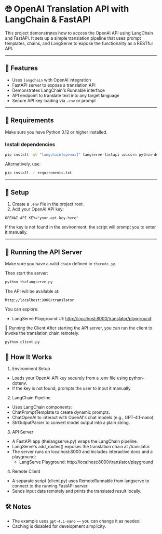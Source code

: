 # 🌐 OpenAI Translation API with LangChain & FastAPI

This project demonstrates how to access the OpenAI API using LangChain and FastAPI. It sets up a simple translation pipeline that uses prompt templates, chains, and LangServe to expose the functionality as a RESTful API.

---

## 🚀 Features

- Uses `langchain` with OpenAI integration  
- FastAPI server to expose a translation API  
- Demonstrates LangChain's Runnable interface  
- API endpoint to translate text into any target language  
- Secure API key loading via `.env` or prompt

---

## 🧩 Requirements

Make sure you have Python 3.12 or higher installed.

### Install dependencies

```bash
pip install -qU "langchain[openai]" langserve fastapi uvicorn python-dotenv
```

Alternatively, use:

```bash
pip install -r requirements.txt
```

---

## 🔐 Setup

1. Create a `.env` file in the project root.
2. Add your OpenAI API key:

```env
OPENAI_API_KEY="your-api-key-here"
```

If the key is not found in the environment, the script will prompt you to enter it manually.

---

## 🚦 Running the API Server

Make sure you have a valid `chain` defined in `thecode.py`.

Then start the server:

```bash
python thelangserve.py
```

The API will be available at:

```
http://localhost:8000/translator
```

You can explore:

- LangServe Playground UI: [http://localhost:8000/translator/playground](http://localhost:8000/translator/playground)

📡 Running the Client
After starting the API server, you can run the client to invoke the translation chain remotely:

```
python client.py
```

## 🧠 How It Works

1. Environment Setup
  - Loads your OpenAI API key securely from a .env file using python-dotenv.
  - If the key is not found, prompts the user to input it manually.

2. LangChain Pipeline
  - Uses LangChain components:
  - ChatPromptTemplate to create dynamic prompts.
  - ChatOpenAI to interact with OpenAI's chat models (e.g., GPT-4.1-nano).
  - StrOutputParser to convert model output into a plain string.

3. API Server

  - A FastAPI app (thelangserve.py) wraps the LangChain pipeline.
  - LangServe's add_routes() exposes the translation chain at /translator.
  - The server runs on localhost:8000 and includes interactive docs and a playground:
    - LangServe Playground: http://localhost:8000/translator/playground

4. Remote Client
  - A separate script (client.py) uses RemoteRunnable from langserve to connect to the running FastAPI server.
  - Sends input data remotely and prints the translated result locally.

## 🛠️ Notes

- The example uses `gpt-4.1-nano` — you can change it as needed.
- Caching is disabled for development simplicity.

